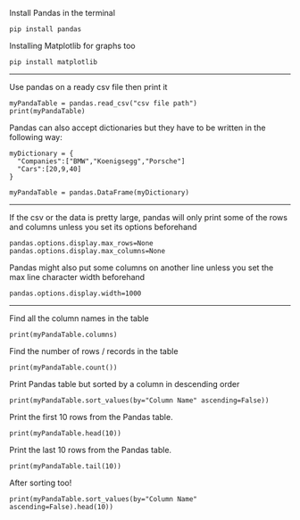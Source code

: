 Install Pandas in the terminal
```
pip install pandas
```
Installing Matplotlib for graphs too
```
pip install matplotlib
```

---

Use pandas on a ready csv file then print it
```
myPandaTable = pandas.read_csv("csv file path")
print(myPandaTable)
```
Pandas can also accept dictionaries but they have to be written in the following way:
```
myDictionary = {
  "Companies":["BMW","Koenigsegg","Porsche"]
  "Cars":[20,9,40]
}

myPandaTable = pandas.DataFrame(myDictionary)
```

---

If the csv or the data is pretty large, pandas will only print some of the rows and columns unless you set its options beforehand
```
pandas.options.display.max_rows=None
pandas.options.display.max_columns=None
```
Pandas might also put some columns on another line unless you set the max line character width beforehand
```
pandas.options.display.width=1000
```

---

Find all the column names in the table
```
print(myPandaTable.columns)
```
Find the number of rows / records in the table
```
print(myPandaTable.count())
```
Print Pandas table but sorted by a column in descending order
```
print(myPandaTable.sort_values(by="Column Name" ascending=False))
```
Print the first 10 rows from the Pandas table.
```
print(myPandaTable.head(10))
```
Print the last 10 rows from the Pandas table.
```
print(myPandaTable.tail(10))
```
After sorting too!
```
print(myPandaTable.sort_values(by="Column Name" ascending=False).head(10))
```
